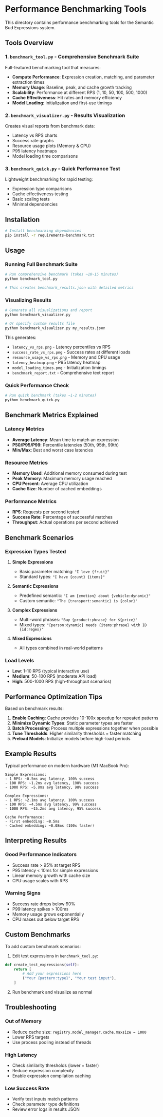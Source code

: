# Performance Benchmarking Tools

This directory contains performance benchmarking tools for the Semantic Bud Expressions system.

## Tools Overview

### 1. `benchmark_tool.py` - Comprehensive Benchmark Suite
Full-featured benchmarking tool that measures:
- **Compute Performance**: Expression creation, matching, and parameter extraction times
- **Memory Usage**: Baseline, peak, and cache growth tracking
- **Scalability**: Performance at different RPS (1, 10, 50, 100, 500, 1000)
- **Cache Effectiveness**: Hit rates and memory efficiency
- **Model Loading**: Initialization and first-use timings

### 2. `benchmark_visualizer.py` - Results Visualization
Creates visual reports from benchmark data:
- Latency vs RPS charts
- Success rate graphs
- Resource usage plots (Memory & CPU)
- P95 latency heatmaps
- Model loading time comparisons

### 3. `benchmark_quick.py` - Quick Performance Test
Lightweight benchmarking for rapid testing:
- Expression type comparisons
- Cache effectiveness testing
- Basic scaling tests
- Minimal dependencies

## Installation

```bash
# Install benchmarking dependencies
pip install -r requirements-benchmark.txt
```

## Usage

### Running Full Benchmark Suite

```bash
# Run comprehensive benchmark (takes ~10-15 minutes)
python benchmark_tool.py

# This creates benchmark_results.json with detailed metrics
```

### Visualizing Results

```bash
# Generate all visualizations and report
python benchmark_visualizer.py

# Or specify custom results file
python benchmark_visualizer.py my_results.json
```

This generates:
- `latency_vs_rps.png` - Latency percentiles vs RPS
- `success_rate_vs_rps.png` - Success rates at different loads
- `resource_usage_vs_rps.png` - Memory and CPU usage
- `latency_heatmap.png` - P95 latency heatmap
- `model_loading_times.png` - Initialization timings
- `benchmark_report.txt` - Comprehensive text report

### Quick Performance Check

```bash
# Run quick benchmark (takes ~1-2 minutes)
python benchmark_quick.py
```

## Benchmark Metrics Explained

### Latency Metrics
- **Average Latency**: Mean time to match an expression
- **P50/P95/P99**: Percentile latencies (50th, 95th, 99th)
- **Min/Max**: Best and worst case latencies

### Resource Metrics
- **Memory Used**: Additional memory consumed during test
- **Peak Memory**: Maximum memory usage reached
- **CPU Percent**: Average CPU utilization
- **Cache Size**: Number of cached embeddings

### Performance Metrics
- **RPS**: Requests per second tested
- **Success Rate**: Percentage of successful matches
- **Throughput**: Actual operations per second achieved

## Benchmark Scenarios

### Expression Types Tested

1. **Simple Expressions**
   - Basic parameter matching: `"I love {fruit}"`
   - Standard types: `"I have {count} {items}"`

2. **Semantic Expressions**
   - Predefined semantic: `"I am {emotion} about {vehicle:dynamic}"`
   - Custom semantic: `"The {transport:semantic} is {color}"`

3. **Complex Expressions**
   - Multi-word phrases: `"Buy {product:phrase} for ${price}"`
   - Mixed types: `"{person:dynamic} needs {items:phrase} with ID {id:regex}"`

4. **Mixed Expressions**
   - All types combined in real-world patterns

### Load Levels
- **Low**: 1-10 RPS (typical interactive use)
- **Medium**: 50-100 RPS (moderate API load)
- **High**: 500-1000 RPS (high-throughput scenarios)

## Performance Optimization Tips

Based on benchmark results:

1. **Enable Caching**: Cache provides 10-100x speedup for repeated patterns
2. **Minimize Dynamic Types**: Static parameter types are faster
3. **Batch Processing**: Process multiple expressions together when possible
4. **Tune Thresholds**: Higher similarity thresholds = faster matching
5. **Preload Models**: Initialize models before high-load periods

## Example Results

Typical performance on modern hardware (M1 MacBook Pro):

```
Simple Expressions:
- 1 RPS: ~0.5ms avg latency, 100% success
- 100 RPS: ~1.2ms avg latency, 100% success
- 1000 RPS: ~5.8ms avg latency, 98% success

Complex Expressions:
- 1 RPS: ~2.1ms avg latency, 100% success
- 100 RPS: ~4.5ms avg latency, 99% success
- 1000 RPS: ~15.2ms avg latency, 95% success

Cache Performance:
- First embedding: ~8.5ms
- Cached embedding: ~0.08ms (100x faster)
```

## Interpreting Results

### Good Performance Indicators
- Success rate > 95% at target RPS
- P95 latency < 10ms for simple expressions
- Linear memory growth with cache size
- CPU usage scales with RPS

### Warning Signs
- Success rate drops below 90%
- P99 latency spikes > 100ms
- Memory usage grows exponentially
- CPU maxes out below target RPS

## Custom Benchmarks

To add custom benchmark scenarios:

1. Edit test expressions in `benchmark_tool.py`:
```python
def create_test_expressions(self):
    return [
        # Add your expressions here
        ("Your {pattern:type}", "Your test input"),
    ]
```

2. Run benchmark and visualize as normal

## Troubleshooting

### Out of Memory
- Reduce cache size: `registry.model_manager.cache.maxsize = 1000`
- Lower RPS targets
- Use process pooling instead of threads

### High Latency
- Check similarity thresholds (lower = faster)
- Reduce expression complexity
- Enable expression compilation caching

### Low Success Rate
- Verify test inputs match patterns
- Check parameter type definitions
- Review error logs in results JSON